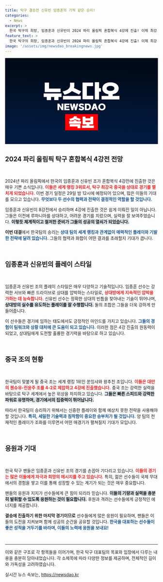 ```yaml
---
title: 탁구 결승전 신유빈 임종훈의 기적 같은 승리!
categories:
  - News
excerpt: >
  한국 탁구의 희망, 임종훈과 신유빈이 2024 파리 올림픽 혼합복식 4강에 진출! 이제 최강 중국과 맞붙는데, 승리는 과연 누구의 손에? 한중전의 긴장감이 고조된다!
feature_text: >
  한국 탁구의 희망, 임종훈과 신유빈이 2024 파리 올림픽 혼합복식 4강에 진출! 이제 최강 중국과 맞붙는데, 승리는 과연 누구의 손에? 한중전의 긴장감이 고조된다!
image: '/assets/img/newsdao_breakingnews.jpg'
---
```


<p><img src="/assets/img/newsdao_breakingnews.jpg" alt="cryptoinkorea 속보" /></p>

<h2 data-ke-size="size26">2024 파리 올림픽 탁구 혼합복식 4강전 전망</h2>

<p data-ke-size="size16">&nbsp;</p>

<p>2024년 파리 올림픽에서 한국의 임종훈과 신유빈 조가 혼합복식 4강전에 진출한 것은 매우 기쁜 소식입니다. <b><span style="color: #ee2323;">이들은 세계 랭킹 3위로서, 탁구 최강국 중국을 상대로 경기를 펼치게 되었습니다.</span></b> 이번 경기 일정은 29일 밤 12시에 예정되어 있으며, 많은 이들의 기대를 모으고 있습니다. <b><span style="color: #1a5490;">무엇보다 두 선수의 협력과 전략이 결정적인 역할을 할 것입니다.</span></b></p>

<p>임종훈과 신유빈이 8강전에서 승리하며 4강에 진출한 것은 쉽게 이뤄진 일이 아닙니다. 그들은 이전에 루마니아를 상대하고, 어려운 경기를 치렀으며, 실력을 잘 보여주었습니다. <b><span style="background-color: #21538527;">이렇듯 체계적이고 철저한 준비가 그들의 성공의 열쇠가 되었습니다.</span></b></p>

<p><b>이번 대결</b>에서 한국팀의 승리는 <b><span style="color: #1a5490;">상대 팀의 세계 랭킹과 관계없이 매력적인 플레이와 기발한 전략에 달려 있습니다.</span></b> 그들의 협력과 화합이 어떤 결과를 초래할지 기대가 큽니다. </p>

<p data-ke-size="size16">&nbsp;</p>

<h2 data-ke-size="size26">임종훈과 신유빈의 플레이 스타일</h2>

<p data-ke-size="size16">&nbsp;</p>

<p>임종훈과 신유빈 조의 플레이 스타일은 매우 다양하고 기술적입니다. 임종훈 선수는 강력한 서브와 빠른 드라이브로 상대를 압박하는 스타일로, <b><span style="color: #ee2323;">상대방에게 지속적인 압박을 가하는 데 능숙합니다.</span></b> 신유빈 선수는 정확한 상대의 빈틈을 찾아내는 기술이 뛰어나며, <b><span style="background-color: #21538527;">상대방의 실수를 유도하는 플레이를 잘 수행합니다.</span></b> 둘의 조합은 그들을 더욱 강하게 만들어줍니다. </p>

<p>이 선수들은 경기에 임하는 태도에서도 긍정적인 마인드를 가지고 있습니다. <b><span style="color: #1a5490;">그들의 경험이 팀워크와 상황 대처에 큰 도움이 되고 있습니다.</span></b> 이러한 점은 4강 진출의 원동력이 되었고, 상대팀에게 도전할 훌륭한 경기력을 바탕으로 하고 있습니다.</p>

<p data-ke-size="size16">&nbsp;</p>

<h2 data-ke-size="size26">중국 조의 현황</h2>

<p data-ke-size="size16">&nbsp;</p>

<p>한국팀이 맞붙게 될 중국 조는 세계 랭킹 1위인 쑨잉샤와 왕추친 조입니다. <b><span style="color: #ee2323;">이들은 대만의 첸슈유-린윤주 조를 4-2로 제압하고 4강에 진출했습니다.</span></b> 중국 조는 강력한 실력을 바탕으로 탁구 세계에서 높은 위상을 차지하고 있습니다. <b><span style="background-color: #21538527;">그들은 빠른 스피드와 강력한 파워로 유명하며, 경기에서의 집중력이 뛰어납니다.</span></b></p>

<p>따라서 한국팀이 승리하기 위해서는 신중한 플레이와 함께 예상치 못한 전략을 사용해야 할 것입니다. <b><span style="color: #1a5490;">특히, 세밀한 기술력과 침착함이 중요한 승부처가 될 것입니다.</span></b> 양 팀의 천재적인 플레이가 조화를 이루면서 어떤 매경기가 펼쳐질지 기대가 모입니다.</p>

<p data-ke-size="size16">&nbsp;</p>

<h2 data-ke-size="size26">응원과 기대</h2>

<p data-ke-size="size16">&nbsp;</p>

<p>한국 탁구 팬들은 임종훈과 신유빈 조의 경기를 손꼽아 기다리고 있습니다. <b><span style="color: #ee2323;">이들의 경기는 많은 이들에게 자극과 희망의 메시지를 주고 있습니다.</span></b> 특히, 젊은 선수들이 국제 무대에서의 경험을 쌓고 이를 통해 성장할 수 있는 계기가 되는 것은 매우 중요합니다. </p>

<p>팬들의 응원과 지지가 선수들에게 큰 힘이 되리라 믿습니다. <b><span style="background-color: #21538527;">이들의 기량과 실력을 충분히 발휘할 수 있도록 응원하는 것이 필요합니다.</span></b> 후원과 격려는 선수들에게 긍정적인 에너지를 제공합니다.</p>

<p><b>결승에 진출하기 위한 마지막 경기이므로</b> 선수들에게 많은 응원이 필요하며, 팬들은 이들의 도전을 지켜보며 함께 성공의 순간을 공유할 것입니다. <b><span style="color: #1a5490;">한국을 대표하는 선수들이 좋은 성적을 거두기를 바라며, 이들의 노력에 응원을 보내요!</span></b></p>

<p data-ke-size="size16">&nbsp;</p>

<hr />

<p>이와 같은 구조로 각 항목들을 이어가며, 한국 탁구 대표팀의 목표와 입장에서 다루는 내용을 충분히 담아내었습니다. 각 소제목에 따라 다양한 정보를 제공하며, 전체적인 길이와 가독성을 고려하였습니다.</p>
실시간 뉴스 속보는, <a href="https://newsdao.kr" rel="dofollow">https://newsdao.kr</a>


